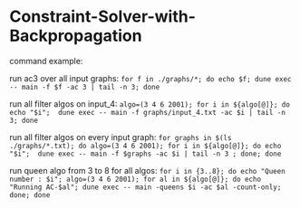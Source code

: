 # Constraint-Solver-with-Backpropagation

command example: 

run ac3 over all input graphs:
  `for f in ./graphs/*; do echo $f; dune exec -- main -f $f -ac 3 | tail -n 3; done`

run all filter algos on input_4:
  `algo=(3 4 6 2001); for i in ${algo[@]}; do echo "$i";  dune exec -- main -f graphs/input_4.txt -ac $i | tail -n 3; done`

run all filter algos on every input graph:
  `for graphs in $(ls ./graphs/*.txt); do algo=(3 4 6 2001); for i in ${algo[@]}; do echo "$i";  dune exec -- main -f $graphs -ac $i | tail -n 3 ; done; done`

run queen algo from 3 to 8 for all algos: 
  `for i in {3..8}; do echo "Queen number : $i"; algo=(3 4 6 2001); for al in ${algo[@]}; do echo "Running AC-$al"; dune exec -- main -queens $i -ac $al -count-only; done; done`
